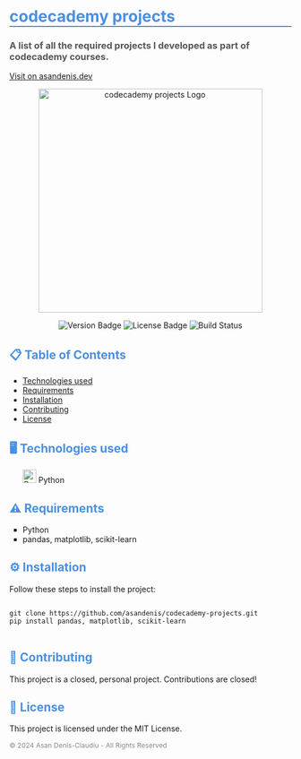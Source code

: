<h1 style="color: #4A90E2; border-bottom: 2px solid #4A90E2;">codecademy projects</h1>

<h3 style="color: #555;">A list of all the required projects I developed as part of codecademy courses.</h3>
<a href="https://asandenis.dev/">Visit on asandenis.dev</a>

<p align="center">
  <img src="https://i.imgur.com/vKACaSs.png" width="400" alt="codecademy projects Logo">
</p>

<p align="center">
  <img src="https://img.shields.io/badge/version-1.0.0-green" alt="Version Badge">
  <img src="https://img.shields.io/badge/license-MIT-green" alt="License Badge">
  <img src="https://img.shields.io/badge/build-passing-brightgreen" alt="Build Status">
</p>

<h2 style="color: #4A90E2;">📋 Table of Contents</h2>
<ul>
  <li><a href="#technologies">Technologies used</a></li>
  <li><a href="#requirements">Requirements</a></li>
  <li><a href="#installation">Installation</a></li>
  <li><a href="#contributing">Contributing</a></li>
  <li><a href="#license">License</a></li>
</ul>

<h2 id="technologies" style="color: #4A90E2;">🖥️ Technologies used</h2>
<ul style="list-style-type: none;">
  <li>
    <img src="https://upload.wikimedia.org/wikipedia/commons/1/1f/Python_logo_01.svg" width="24" alt="Python Icon" />
    Python
  </li>
</ul>

<h2 id="requirements" style="color: #4A90E2;">⚠️ Requirements</h2>
<ul style="list-style-type: square;">
  <li>Python</li>
  <li>pandas, matplotlib, scikit-learn</li>
</ul>

<h2 id="installation" style="color: #4A90E2;">⚙️ Installation</h2>
<p>Follow these steps to install the project:</p>

<pre>
<code>
git clone https://github.com/asandenis/codecademy-projects.git
pip install pandas, matplotlib, scikit-learn
</code>
</pre>

<h2 id="contributing" style="color: #4A90E2;">🤝 Contributing</h2>
<p>This project is a closed, personal project. Contributions are closed!</p>

<h2 id="license" style="color: #4A90E2;">📝 License</h2>
<p>This project is licensed under the MIT License.</p>

<p align="left" style="color: #888; font-size: 12px;">
  © 2024 Asan Denis-Claudiu - All Rights Reserved
</p>
